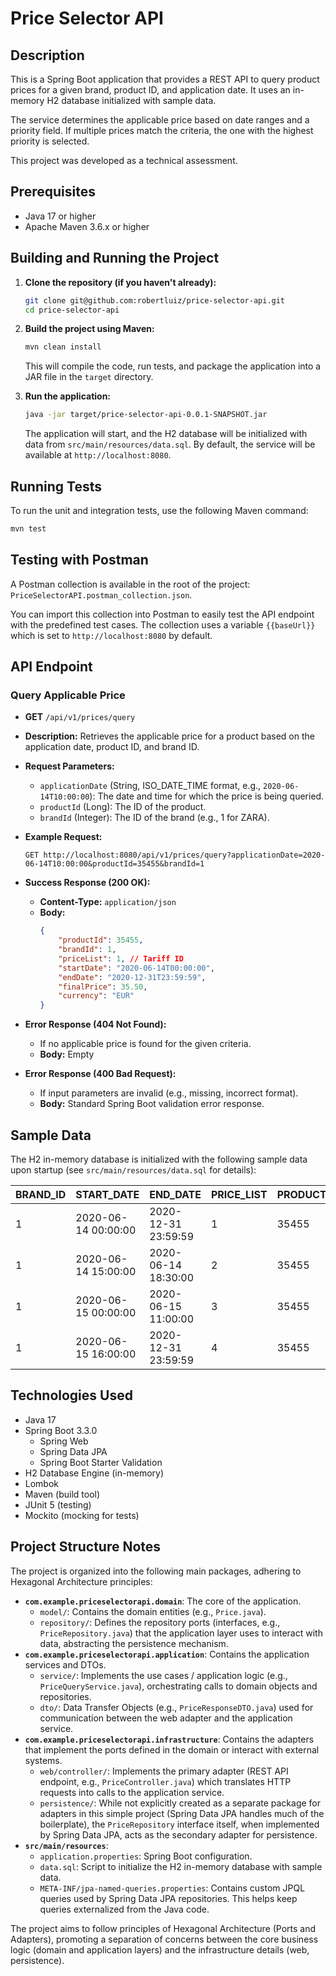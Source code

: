 # Price Selector API

## Description

This is a Spring Boot application that provides a REST API to query product prices for a given brand, product ID, and application date. It uses an in-memory H2 database initialized with sample data.

The service determines the applicable price based on date ranges and a priority field. If multiple prices match the criteria, the one with the highest priority is selected.

This project was developed as a technical assessment.

## Prerequisites

- Java 17 or higher
- Apache Maven 3.6.x or higher

## Building and Running the Project

1.  **Clone the repository (if you haven't already):**
    ```bash
    git clone git@github.com:robertluiz/price-selector-api.git
    cd price-selector-api
    ```

2.  **Build the project using Maven:**
    ```bash
    mvn clean install
    ```
    This will compile the code, run tests, and package the application into a JAR file in the `target` directory.

3.  **Run the application:**
    ```bash
    java -jar target/price-selector-api-0.0.1-SNAPSHOT.jar
    ```
    The application will start, and the H2 database will be initialized with data from `src/main/resources/data.sql`.
    By default, the service will be available at `http://localhost:8080`.

## Running Tests

To run the unit and integration tests, use the following Maven command:
```bash
mvn test
```

## Testing with Postman

A Postman collection is available in the root of the project: `PriceSelectorAPI.postman_collection.json`.

You can import this collection into Postman to easily test the API endpoint with the predefined test cases.
The collection uses a variable `{{baseUrl}}` which is set to `http://localhost:8080` by default.

## API Endpoint

### Query Applicable Price

-   **GET** `/api/v1/prices/query`

-   **Description:** Retrieves the applicable price for a product based on the application date, product ID, and brand ID.

-   **Request Parameters:**
    -   `applicationDate` (String, ISO_DATE_TIME format, e.g., `2020-06-14T10:00:00`): The date and time for which the price is being queried.
    -   `productId` (Long): The ID of the product.
    -   `brandId` (Integer): The ID of the brand (e.g., 1 for ZARA).

-   **Example Request:**
    ```
    GET http://localhost:8080/api/v1/prices/query?applicationDate=2020-06-14T10:00:00&productId=35455&brandId=1
    ```

-   **Success Response (200 OK):**
    -   **Content-Type:** `application/json`
    -   **Body:**
        ```json
        {
            "productId": 35455,
            "brandId": 1,
            "priceList": 1, // Tariff ID
            "startDate": "2020-06-14T00:00:00",
            "endDate": "2020-12-31T23:59:59",
            "finalPrice": 35.50,
            "currency": "EUR"
        }
        ```

-   **Error Response (404 Not Found):**
    -   If no applicable price is found for the given criteria.
    -   **Body:** Empty

-   **Error Response (400 Bad Request):**
    -   If input parameters are invalid (e.g., missing, incorrect format).
    -   **Body:** Standard Spring Boot validation error response.

## Sample Data

The H2 in-memory database is initialized with the following sample data upon startup (see `src/main/resources/data.sql` for details):

| BRAND_ID | START_DATE          | END_DATE            | PRICE_LIST | PRODUCT_ID | PRIORITY | PRICE | CURR |
|----------|---------------------|---------------------|------------|------------|----------|-------|------|
| 1        | 2020-06-14 00:00:00 | 2020-12-31 23:59:59 | 1          | 35455      | 0        | 35.50 | EUR  |
| 1        | 2020-06-14 15:00:00 | 2020-06-14 18:30:00 | 2          | 35455      | 1        | 25.45 | EUR  |
| 1        | 2020-06-15 00:00:00 | 2020-06-15 11:00:00 | 3          | 35455      | 1        | 30.50 | EUR  |
| 1        | 2020-06-15 16:00:00 | 2020-12-31 23:59:59 | 4          | 35455      | 1        | 38.95 | EUR  |

## Technologies Used

- Java 17
- Spring Boot 3.3.0
    - Spring Web
    - Spring Data JPA
    - Spring Boot Starter Validation
- H2 Database Engine (in-memory)
- Lombok
- Maven (build tool)
- JUnit 5 (testing)
- Mockito (mocking for tests)

## Project Structure Notes

The project is organized into the following main packages, adhering to Hexagonal Architecture principles:

-   **`com.example.priceselectorapi.domain`**: The core of the application.
    -   `model/`: Contains the domain entities (e.g., `Price.java`).
    -   `repository/`: Defines the repository ports (interfaces, e.g., `PriceRepository.java`) that the application layer uses to interact with data, abstracting the persistence mechanism.
-   **`com.example.priceselectorapi.application`**: Contains the application services and DTOs.
    -   `service/`: Implements the use cases / application logic (e.g., `PriceQueryService.java`), orchestrating calls to domain objects and repositories.
    -   `dto/`: Data Transfer Objects (e.g., `PriceResponseDTO.java`) used for communication between the web adapter and the application service.
-   **`com.example.priceselectorapi.infrastructure`**: Contains the adapters that implement the ports defined in the domain or interact with external systems.
    -   `web/controller/`: Implements the primary adapter (REST API endpoint, e.g., `PriceController.java`) which translates HTTP requests into calls to the application service.
    -   `persistence/`: While not explicitly created as a separate package for adapters in this simple project (Spring Data JPA handles much of the boilerplate), the `PriceRepository` interface itself, when implemented by Spring Data JPA, acts as the secondary adapter for persistence.
-   **`src/main/resources`**:
    -   `application.properties`: Spring Boot configuration.
    -   `data.sql`: Script to initialize the H2 in-memory database with sample data.
    -   `META-INF/jpa-named-queries.properties`: Contains custom JPQL queries used by Spring Data JPA repositories. This helps keep queries externalized from the Java code.

The project aims to follow principles of Hexagonal Architecture (Ports and Adapters), promoting a separation of concerns between the core business logic (domain and application layers) and the infrastructure details (web, persistence). 